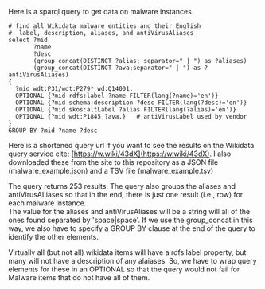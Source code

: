 Here is a sparql query to get data on malware instances

```
# find all Wikidata malware entities and their English
#  label, description, aliases, and antiVirusAliases
select ?mid 
       ?name 
       ?desc
       (group_concat(DISTINCT ?alias; separator=" | ") as ?aliases) 
       (group_concat(DISTINCT ?ava;separator=" | ") as ?antiVirusAliases)
{
  ?mid wdt:P31/wdt:P279* wd:Q14001.
  OPTIONAL {?mid rdfs:label ?name FILTER(lang(?name)='en')}
  OPTIONAL {?mid schema:description ?desc FILTER(lang(?desc)='en')}
  OPTIONAL {?mid skos:altLabel ?alias FILTER(lang(?alias)='en')}
  OPTIONAL {?mid wdt:P1845 ?ava.}   # antiVirusLabel used by vendor
}
GROUP BY ?mid ?name ?desc
```

Here is a shortened query url if you want to see the results on the Wikidata query service cite: [https://w.wiki/43dX](https://w.wiki/43dX).  I also downloaded these from the site to this repository as a JSON file (malware_example.json) and a TSV file (malware_example.tsv)

The query returns 253 results. The query also groups the aliases and antiVirusALiases so that in the end, there is just one result (i.e., row) for each malware instance.  
The value for the aliases and antiVirusAliases will be a string will all of the ones found separated by 'space|space'. If we use the group_concat in this way, we also have to specify a GROUP BY clause at the end of the query to identify the other elements.

Virtually all (but not all) wikidata items will have a rdfs:label property, but many will not have a description of any alaiases.
So, we have to wrap query elements for these in an OPTIONAL so that the query would not fail for Malware items that do not have all of them.
